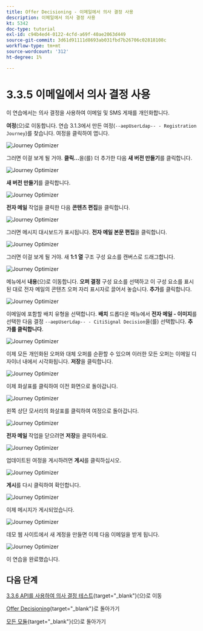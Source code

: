 ```yaml
---
title: Offer Decisioning - 이메일에서 의사 결정 사용
description: 이메일에서 의사 결정 사용
kt: 5342
doc-type: tutorial
exl-id: c94b4ed4-0122-4cfd-a69f-40ae2063d449
source-git-commit: 3d61d91111d8693ab031fbd7b26706c02818108c
workflow-type: tm+mt
source-wordcount: '312'
ht-degree: 1%

---
```


# 3.3.5 이메일에서 의사 결정 사용

이 연습에서는 의사 결정을 사용하여 이메일 및 SMS 게재를 개인화합니다.

**여정**(으)로 이동합니다. 연습 3.1.3에서 만든 여정(`--aepUserLdap-- - Registration Journey`)를 찾습니다. 여정을 클릭하여 엽니다.

![Journey Optimizer](./images/emailoffer1.png)

그러면 이걸 보게 될 거야. **클릭...**&#x200B;을(를) 더 추가한 다음 **새 버전 만들기**&#x200B;를 클릭합니다.

![Journey Optimizer](./images/journey1.png)

**새 버전 만들기**&#x200B;를 클릭합니다.

![Journey Optimizer](./images/journey2.png)

**전자 메일** 작업을 클릭한 다음 **콘텐츠 편집**&#x200B;을 클릭합니다.

![Journey Optimizer](./images/journey3.png)

그러면 메시지 대시보드가 표시됩니다. **전자 메일 본문 편집**&#x200B;을 클릭합니다.

![Journey Optimizer](./images/emailoffer2.png)

그러면 이걸 보게 될 거야. 새 **1:1 열** 구조 구성 요소를 캔버스로 드래그합니다.

![Journey Optimizer](./images/emailoffer6.png)

메뉴에서 **내용**(으)로 이동합니다. **오퍼 결정** 구성 요소를 선택하고 이 구성 요소를 표시된 대로 전자 메일의 콘텐츠 오퍼 자리 표시자로 끌어서 놓습니다. **추가**&#x200B;를 클릭합니다.

![Journey Optimizer](./images/emailoffer7.png)

이메일에 포함할 배치 유형을 선택합니다. **배치** 드롭다운 메뉴에서 **전자 메일 - 이미지**&#x200B;를 선택한 다음 결정 `--aepUserLdap-- - CitiSignal Decision`을(를) 선택합니다. **추가를 클릭합니다**.

![Journey Optimizer](./images/emailoffer8.png)

이제 모든 개인화된 오퍼와 대체 오퍼를 순환할 수 있으며 이러한 모든 오퍼는 이메일 디자이너 내에서 시각화됩니다. **저장**&#x200B;을 클릭합니다.

![Journey Optimizer](./images/emailoffer9.png)

이제 화살표를 클릭하여 이전 화면으로 돌아갑니다.

![Journey Optimizer](./images/emailoffer13.png)

왼쪽 상단 모서리의 화살표를 클릭하여 여정으로 돌아갑니다.

![Journey Optimizer](./images/emailoffer14.png)

**전자 메일** 작업을 닫으려면 **저장**&#x200B;을 클릭하세요.

![Journey Optimizer](./images/emailoffer14a.png)

업데이트된 여정을 게시하려면 **게시**&#x200B;를 클릭하십시오.

![Journey Optimizer](./images/emailoffer14b.png)

**게시**&#x200B;를 다시 클릭하여 확인합니다.

![Journey Optimizer](./images/emailoffer15.png)

이제 메시지가 게시되었습니다.

![Journey Optimizer](./images/emailoffer16.png)

데모 웹 사이트에서 새 계정을 만들면 이제 다음 이메일을 받게 됩니다.

![Journey Optimizer](./images/emailoffer17.png)

이 연습을 완료했습니다.

## 다음 단계

[3.3.6 API를 사용하여 의사 결정 테스트](./ex6.md){target="_blank"}(으)로 이동

[Offer Decisioning](offer-decisioning.md){target="_blank"}로 돌아가기

[모든 모듈](./../../../../overview.md){target="_blank"}(으)로 돌아가기
